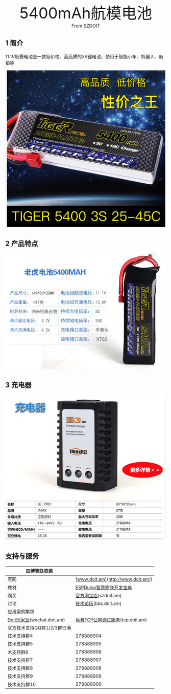 <center><font size=10> 5400mAh航模电池 </center></font>
<center> From SZDOIT</center>

## 1 简介

​	11.1V航模电池是一款低价格、高品质的3S锂电池，使用于智能小车、机器人、航拍等

![battery1](https://github.com/SmartArduino/zhdocs/raw/master/zhEngine/ModelAircraftBatteries/battery1.png)

## 2 产品特点

![battery2](https://github.com/SmartArduino/zhdocs/raw/master/zhEngine/ModelAircraftBatteries/battery2.png)

## 3 充电器

![battery3](https://github.com/SmartArduino/zhdocs/raw/master/zhEngine/ModelAircraftBatteries/battery3.png)

## 支持与服务

| 四博智联资源                                        |                                                              |
| --------------------------------------------------- | ------------------------------------------------------------ |
| 官网                                                | [www.doit.am](http://www.doit.am/)                           |
| 教材                                                | [ESPDuino智慧物联开发宝典](https://item.taobao.com/item.htm?spm=a1z10.3-c.w4002-7420449993.9.Bgp1Ll&id=520583000610) |
| 购买                                                | [官方淘宝店](https://szdoit.taobao.com/)(szdoit.am)          |
| 讨论                                                | [技术论坛](http://bbs.doit.am/forum.php)(bbs.doit.am)        |
| 应用案例集锦                                        |                                                              |
| [Doit玩家云](http://wechat.doit.am)(wechat.doit.am) | [免费TCP公网调试服务](http://tcp.doit.am)(tcp.doit.am)       |
| 官方技术支持QQ群1/2/3群已满                         |                                                              |
| 技术支持群4                                         | 278888904                                                    |
| 技术支持群5                                         | 278888905                                                    |
| 术支持群6                                           | 278888906                                                    |
| 技术支持群7                                         | 278888907                                                    |
| 技术支持群8                                         | 278888908                                                    |
| 技术支持群9                                         | 278888909                                                    |
| 技术支持群10                                        | 278888900                                                    |
